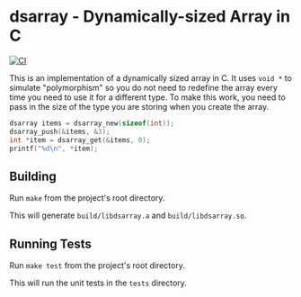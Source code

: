 # dsarray - Dynamically-sized Array in C

[![CI](https://github.com/sunjay/dsarray/actions/workflows/dsarray.yml/badge.svg)](https://github.com/sunjay/dsarray/actions/workflows/dsarray.yml)

This is an implementation of a dynamically sized array in C. It uses `void *` to simulate
"polymorphism" so you do not need to redefine the array every time you need to use it for a
different type. To make this work, you need to pass in the size of the type you are storing when
you create the array.

```c
dsarray items = dsarray_new(sizeof(int));
dsarray_push(&items, &3);
int *item = dsarray_get(&items, 0);
printf("%d\n", *item);
```

## Building

Run `make` from the project's root directory.

This will generate `build/libdsarray.a` and `build/libdsarray.so`.

## Running Tests

Run `make test` from the project's root directory.

This will run the unit tests in the `tests` directory.
